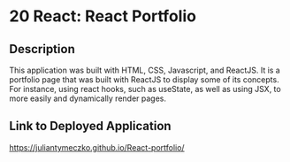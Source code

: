 # 20 React: React Portfolio

## Description 

This application was built with HTML, CSS, Javascript, and ReactJS. It is a portfolio page that was built with ReactJS to display some of its concepts.
For instance, using react hooks, such as useState, as well as using JSX, to more easily and dynamically render pages.

## Link to Deployed Application

https://juliantymeczko.github.io/React-portfolio/